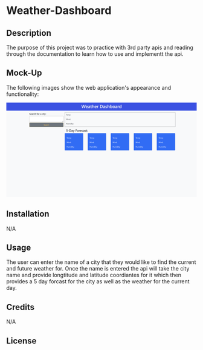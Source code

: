 # Weather-Dashboard

## Description

The purpose of this project was to practice with 3rd party apis and reading through the documentation to learn how to use and implementt the api. 
## Mock-Up

The following images show the web application's appearance and functionality:

![portfolio demo](/assets/images/weather-home.png)

## Installation

N/A

## Usage
The user can enter the name of a city that they would like to find the current and future weather for. Once the name is entered the api will take the city name and provide longtitude and latitude coordiantes for it which then provides a 5 day forcast for the city as well as the weather for the current day.

## Credits

N/A

## License
